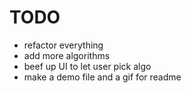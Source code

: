 # TODO
- refactor everything
- add more algorithms
- beef up UI to let user pick algo
- make a demo file and a gif for readme

